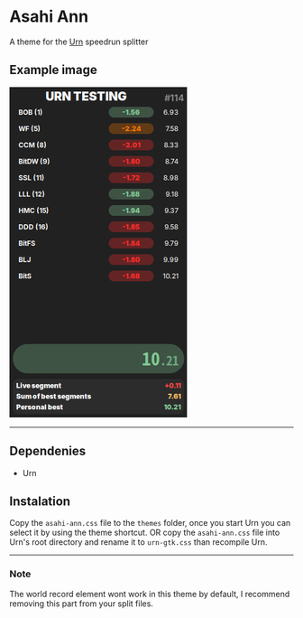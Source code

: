 # Asahi Ann
A theme for the [Urn](https://github.com/paoloose/urn) speedrun splitter

## Example image
![](assets/example.png)

---

## Dependenies
- Urn

## Instalation
Copy the `asahi-ann.css` file to the `themes` folder, once you start Urn you can select it by using the theme shortcut.
OR copy the `asahi-ann.css` file into Urn's root directory and rename it to `urn-gtk.css` than recompile Urn.

---

### Note
The world record element wont work in this theme by default, I recommend removing this part from your split files.
